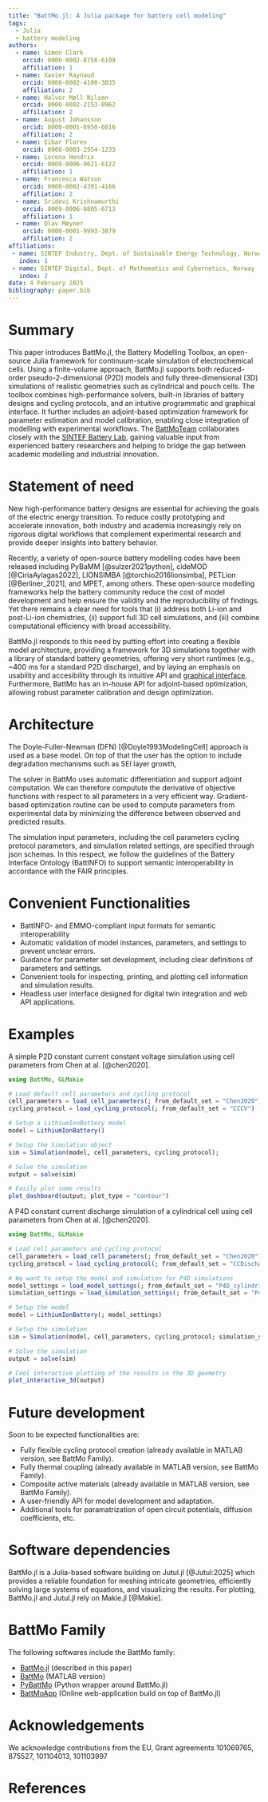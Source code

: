 ```yaml
---
title: "BattMo.jl: A Julia package for battery cell modeling"
tags:
  - Julia
  - battery modeling
authors:
  - name: Simon Clark
    orcid: 0000-0002-8758-6109
    affiliation: 1
  - name: Xavier Raynaud
    orcid: 0000-0002-4100-3035
    affiliation: 2
  - name: Halvor Møll Nilsen
    orcid: 0000-0002-2153-0962
    affiliation: 2
  - name: August Johansson
    orcid: 0000-0001-6950-6016
    affiliation: 2
  - name: Eibar Flores
    orcid: 0000-0003-2954-1233
  - name: Lorena Hendrix
    orcid: 0009-0006-9621-6122
    affiliation: 1
  - name: Francesca Watson
    orcid: 0000-0002-4391-4166
    affiliation: 2
  - name: Sridevi Krishnamurthi
    orcid: 0009-0006-0805-6713
    affiliation: 1
  - name: Olav Møyner
    orcid: 0000-0001-9993-3879
    affiliation: 2
affiliations:
 - name: SINTEF Industry, Dept. of Sustainable Energy Technology, Norway
   index: 1
 - name: SINTEF Digital, Dept. of Mathematics and Cybernetics, Norway
   index: 2
date: 4 February 2025
bibliography: paper.bib
---
```

<!-- To compile this file, after installing docker, from this directory, run : docker run --rm --volume $PWD:/data --user $(id -u):$(id -g) --env JOURNAL=joss openjournals/inara  -->
# Summary
This paper introduces BattMo.jl, the Battery Modelling Toolbox, an open-source Julia framework for continuum-scale simulation of electrochemical cells. Using a finite-volume approach, BattMo.jl supports both reduced-order pseudo-2-dimensional (P2D) models and fully three-dimensional (3D) simulations of realistic geometries such as cylindrical and pouch cells. The toolbox combines high-performance solvers, built-in libraries of battery designs and cycling protocols, and an intuitive programmatic and graphical interface. It further includes an adjoint-based optimization framework for parameter estimation and model calibration, enabling close integration of modelling with experimental workflows. The [BattMoTeam](https://github.com/BattMoTeam) collaborates closely with the [SINTEF Battery Lab](https://www.sintef.no/en/all-laboratories/sintef-battery-lab/), gaining valuable input from experienced battery researchers and helping to bridge the gap between academic modelling and industrial innovation.


# Statement of need
New high-performance battery designs are essential for achieving the goals of the electric energy transition. To reduce costly prototyping and accelerate innovation, both industry and academia increasingly rely on rigorous digital workflows that complement experimental research and provide deeper insights into battery behavior.

Recently, a variety of
open-source battery modelling codes have been released including PyBaMM [@sulzer2021python], cideMOD [@CiriaAylagas2022], LIONSIMBA [@torchio2016lionsimba], PETLion [@Berliner_2021], and MPET, among others. These open-source modelling frameworks help the battery community reduce the cost of model development and help ensure the
validity and the reproducibility of findings. Yet there remains a clear need for tools that (i) address both Li-ion and post-Li-ion chemistries, (ii) support full 3D cell simulations, and (iii) combine computational efficiency with broad accessibility.

BattMo.jl responds to this need by putting effort into creating a flexible model architecture, providing a framework for 3D simulations together with a library of standard battery geometries, offering very short runtimes (e.g., ~400 ms for a standard P2D discharge), and by laying an emphasis on usability and accesibility through its intuitive API and [graphical interface](https://app.batterymodel.com/). Furthermore, BattMo has an in-house API for adjoint-based optimization, allowing robust parameter calibration and design optimization.

# Architecture

The Doyle-Fuller-Newman (DFN) [@Doyle1993ModelingCell] approach is used as a base model. On top of that the user has the option to include degradation mechanisms such as SEI layer growth,


The solver in BattMo uses automatic differentiation and support adjoint computation. We can therefore computute the
derivative of objective functions with respect to all parameters in a very efficient way. Gradient-based optimization
routine can be used to compute parameters from experimental data by minimizing the difference between observed and
predicted results.


The simulation input parameters, including the cell parameters cycling protocol parameters, and simulation related settings, are specified through json schemas. In this respect, we follow the guidelines of the Battery Interface Ontology (BattINFO) to support semantic interoperability in accordance with the FAIR principles. 

# Convenient Functionalities

- BattINFO- and EMMO-compliant input formats for semantic interoperability
- Automatic validation of model instances, parameters, and settings to prevent unclear errors.
- Guidance for parameter set development, including clear definitions of parameters and settings.
- Convenient tools for inspecting, printing, and plotting cell information and simulation results.
- Headless user interface designed for digital twin integration and web API applications.

# Examples

A simple P2D constant current constant voltage simulation using cell parameters from Chen at al. [@chen2020].

```Julia
using BattMo, GLMakie

# Load default cell parameters and cycling protocol
cell_parameters = load_cell_parameters(; from_default_set = "Chen2020")
cycling_protocol = load_cycling_protocol(; from_default_set = "CCCV")

# Setup a LithiumIonBattery model
model = LithiumIonBattery()

# Setup the Simulation object
sim = Simulation(model, cell_parameters, cycling_protocol);

# Solve the simulation
output = solve(sim)

# Easily plot some results
plot_dashboard(output; plot_type = "contour")

```

A P4D constant current discharge simulation of a cylindrical cell using cell parameters from Chen at al. [@chen2020].

```Julia
using BattMo, GLMakie

# Load cell parameters and cycling protocol
cell_parameters = load_cell_parameters(; from_default_set = "Chen2020")
cycling_protocol = load_cycling_protocol(; from_default_set = "CCDischarge")

# We want to setup the model and simulation for P4D simulations
model_settings = load_model_settings(; from_default_set = "P4D_cylindrical")
simulation_settings = load_simulation_settings(; from_default_set = "P4D_cylindrical")

# Setup the model
model = LithiumIonBattery(; model_settings)

# Setup the simulation
sim = Simulation(model, cell_parameters, cycling_protocol; simulation_settings);

# Solve the simulation
output = solve(sim)

# Cool interactive plotting of the results in the 3D geometry
plot_interactive_3d(output)
```


# Future development
Soon to be expected functionalities are:
- Fully flexible cycling protocol creation (already available in MATLAB version, see BattMo Family).
- Fully thermal coupling (already available in MATLAB version, see BattMo Family).
- Composite active materials (already available in MATLAB version, see BattMo Family).
- A user-friendly API for model development and adaptation.
- Additional tools for paramatrization of open circuit potentials, diffusion coefficients, etc.

# Software dependencies

BattMo.jl is a Julia-based software building on Jutul.jl [@Jutul:2025] which provides a reliable foundation for meshing
intricate geometries, efficiently solving large systems of equations, and visualizing the results. For plotting, BattMo.jl and Jutul.jl rely on Makie.jl [@Makie].


# BattMo Family

The following softwares include the BattMo family:
- [BattMo.jl](https://github.com/BattMoTeam/BattMo.jl) (described in this paper)
- [BattMo](https://github.com/BattMoTeam/BattMo) (MATLAB version)
- [PyBattMo](https://github.com/BattMoTeam/BattMo.jl) (Python wrapper around BattMo.jl)
- [BattMoApp](https://app.batterymodel.com/) (Online web-application build on top of BattMo.jl)


# Acknowledgements

We acknowledge contributions from the EU, Grant agreements 101069765, 875527, 101104013, 101103997

# References